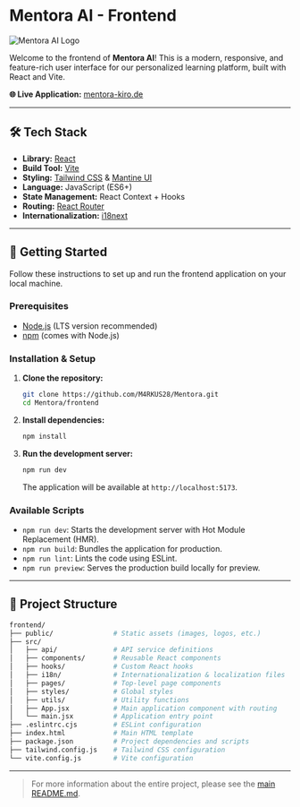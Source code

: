 # Mentora AI - Frontend

<picture>
  <source media="(prefers-color-scheme: dark)" srcset="https://github.com/M4RKUS28/Mentora/blob/main/frontend/public/logo_white.png?raw=true">
  <source media="(prefers-color-scheme: light)" srcset="https://github.com/M4RKUS28/Mentora/blob/main/doc/logo_black.png?raw=true">
  <img alt="Mentora AI Logo" src="https://github.com/M4RKUS28/Mentora/blob/main/frontend/public/logo_white.png?raw=true">
</picture>

Welcome to the frontend of **Mentora AI**! This is a modern, responsive, and feature-rich user interface for our personalized learning platform, built with React and Vite.

**🌐 Live Application:** [mentora-kiro.de](https://mentora-kiro.de)

---

## 🛠️ Tech Stack

- **Library:** [React](https://reactjs.org/)
- **Build Tool:** [Vite](https://vitejs.dev/)
- **Styling:** [Tailwind CSS](https://tailwindcss.com/) & [Mantine UI](https://mantine.dev/)
- **Language:** JavaScript (ES6+)
- **State Management:** React Context + Hooks
- **Routing:** [React Router](https://reactrouter.com/)
- **Internationalization:** [i18next](https://www.i18next.com/)

---

## 🚀 Getting Started

Follow these instructions to set up and run the frontend application on your local machine.

### Prerequisites

- [Node.js](https://nodejs.org/) (LTS version recommended)
- [npm](https://www.npmjs.com/) (comes with Node.js)

### Installation & Setup

1.  **Clone the repository:**
    ```bash
    git clone https://github.com/M4RKUS28/Mentora.git
    cd Mentora/frontend
    ```

2.  **Install dependencies:**
    ```bash
    npm install
    ```

3.  **Run the development server:**
    ```bash
    npm run dev
    ```
    The application will be available at `http://localhost:5173`.

### Available Scripts

- `npm run dev`: Starts the development server with Hot Module Replacement (HMR).
- `npm run build`: Bundles the application for production.
- `npm run lint`: Lints the code using ESLint.
- `npm run preview`: Serves the production build locally for preview.

---

## 📁 Project Structure

```bash
frontend/
├── public/               # Static assets (images, logos, etc.)
├── src/
│   ├── api/              # API service definitions
│   ├── components/       # Reusable React components
│   ├── hooks/            # Custom React hooks
│   ├── i18n/             # Internationalization & localization files
│   ├── pages/            # Top-level page components
│   ├── styles/           # Global styles
│   ├── utils/            # Utility functions
│   ├── App.jsx           # Main application component with routing
│   └── main.jsx          # Application entry point
├── .eslintrc.cjs         # ESLint configuration
├── index.html            # Main HTML template
├── package.json          # Project dependencies and scripts
├── tailwind.config.js    # Tailwind CSS configuration
└── vite.config.js        # Vite configuration
```

---

> For more information about the entire project, please see the [main README.md](../README.md).
